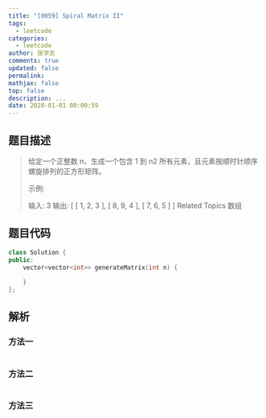 ```yaml
---
title: "[0059] Spiral Matrix II"
tags:
  - leetcode
categories:
  - leetcode
author: 张学志
comments: true
updated: false
permalink:
mathjax: false
top: false
description: ...
date: 2020-01-01 00:00:59
---
```


## 题目描述

> 给定一个正整数 n，生成一个包含 1 到 n2 所有元素，且元素按顺时针顺序螺旋排列的正方形矩阵。 
> 
> 示例: 
> 
> 输入: 3
> 输出:
> [
> [ 1, 2, 3 ],
> [ 8, 9, 4 ],
> [ 7, 6, 5 ]
> ] 
> Related Topics 数组

## 题目代码

```cpp
class Solution {
public:
    vector<vector<int>> generateMatrix(int n) {
        
    }
};
```

## 解析

### 方法一

```cpp

```

### 方法二

```cpp

```

### 方法三

```cpp

```

